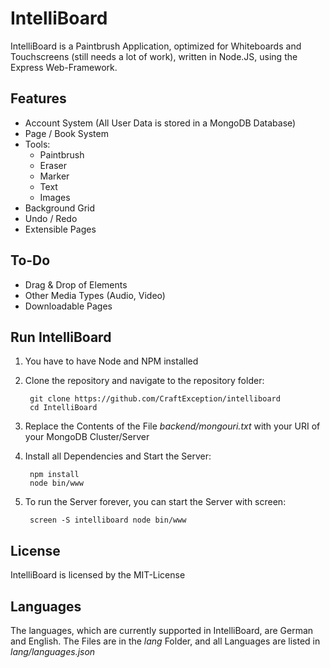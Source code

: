 # IntelliBoard

IntelliBoard is a Paintbrush Application, optimized for Whiteboards and Touchscreens (still needs a lot of work),
written in Node.JS, using the Express Web-Framework.

## Features

- Account System (All User Data is stored in a MongoDB Database)
- Page / Book System
- Tools:
    - Paintbrush
    - Eraser
    - Marker
    - Text
    - Images
- Background Grid
- Undo / Redo
- Extensible Pages

## To-Do

- Drag & Drop of Elements
- Other Media Types (Audio, Video)
- Downloadable Pages

## Run IntelliBoard

1. You have to have Node and NPM installed


2. Clone the repository and navigate to the repository folder:
    
        git clone https://github.com/CraftException/intelliboard
        cd IntelliBoard

3. Replace the Contents of the File *backend/mongouri.txt* with your URI of your MongoDB Cluster/Server


4. Install all Dependencies and Start the Server:

        npm install
        node bin/www

5. To run the Server forever, you can start the Server with screen:

        screen -S intelliboard node bin/www

## License

IntelliBoard is licensed by the MIT-License

## Languages

The languages, which are currently supported in IntelliBoard, are German and English.
The Files are in the *lang* Folder, and all Languages are listed in *lang/languages.json*